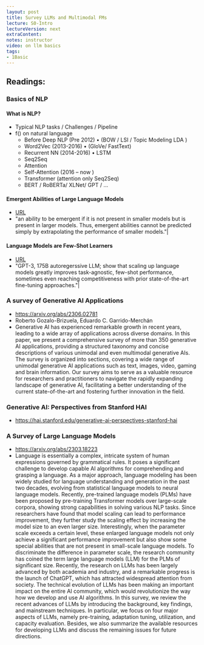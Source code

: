 ```yaml
---
layout: post
title: Survey LLMs and Multimodal FMs
lecture: S0-Intro
lectureVersion: next
extraContent: 
notes: instructor
video: on llm basics
tags:
- 1Basic
---
```



## Readings: 

### Basics of NLP 

#### What is NLP?
- Typical NLP tasks / Challenges / Pipeline
- f() on natural language
  + Before Deep NLP (Pre 2012) • (BOW / LSI / Topic Modeling LDA )
  + Word2Vec (2013-2016) • (GloVe/ FastText)
  + Recurrent NN (2014-2016) • LSTM
  + Seq2Seq
  + Attention 
  + Self-Attention (2016 – now )
  + Transformer (attention only Seq2Seq)
  + BERT / RoBERTa/ XLNet/ GPT / ...

#### Emergent Abilities of Large Language Models 
  + [ URL](https://arxiv.org/abs/2206.07682) 
  + "an ability to be emergent if it is not present in smaller models but is present in larger models. Thus, emergent abilities cannot be predicted simply by extrapolating the performance of smaller models."|

#### Language Models are Few-Shot Learners 
  + [ URL](https://arxiv.org/abs/2005.14165) 
  + "GPT-3, 175B autoregerssive LLM;  show that scaling up language models greatly improves task-agnostic, few-shot performance, sometimes even reaching competitiveness with prior state-of-the-art fine-tuning approaches."|



### A survey of Generative AI Applications
+ https://arxiv.org/abs/2306.02781
+ Roberto Gozalo-Brizuela, Eduardo C. Garrido-Merchán
+ Generative AI has experienced remarkable growth in recent years, leading to a wide array of applications across diverse domains. In this paper, we present a comprehensive survey of more than 350 generative AI applications, providing a structured taxonomy and concise descriptions of various unimodal and even multimodal generative AIs. The survey is organized into sections, covering a wide range of unimodal generative AI applications such as text, images, video, gaming and brain information. Our survey aims to serve as a valuable resource for researchers and practitioners to navigate the rapidly expanding landscape of generative AI, facilitating a better understanding of the current state-of-the-art and fostering further innovation in the field.

### Generative AI: Perspectives from Stanford HAI
 + https://hai.stanford.edu/generative-ai-perspectives-stanford-hai 

### A Survey of Large Language Models
 + https://arxiv.org/abs/2303.18223 
 + Language is essentially a complex, intricate system of human expressions governed by grammatical rules. It poses a significant challenge to develop capable AI algorithms for comprehending and grasping a language. As a major approach, language modeling has been widely studied for language understanding and generation in the past two decades, evolving from statistical language models to neural language models. Recently, pre-trained language models (PLMs) have been proposed by pre-training Transformer models over large-scale corpora, showing strong capabilities in solving various NLP tasks. Since researchers have found that model scaling can lead to performance improvement, they further study the scaling effect by increasing the model size to an even larger size. Interestingly, when the parameter scale exceeds a certain level, these enlarged language models not only achieve a significant performance improvement but also show some special abilities that are not present in small-scale language models. To discriminate the difference in parameter scale, the research community has coined the term large language models (LLM) for the PLMs of significant size. Recently, the research on LLMs has been largely advanced by both academia and industry, and a remarkable progress is the launch of ChatGPT, which has attracted widespread attention from society. The technical evolution of LLMs has been making an important impact on the entire AI community, which would revolutionize the way how we develop and use AI algorithms. In this survey, we review the recent advances of LLMs by introducing the background, key findings, and mainstream techniques. In particular, we focus on four major aspects of LLMs, namely pre-training, adaptation tuning, utilization, and capacity evaluation. Besides, we also summarize the available resources for developing LLMs and discuss the remaining issues for future directions.



